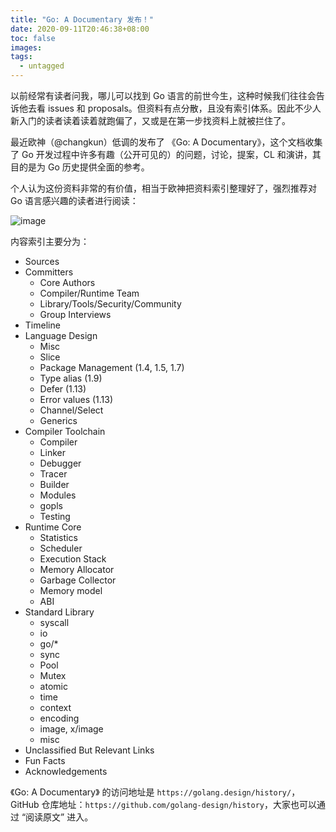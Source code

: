 ```yaml
---
title: "Go: A Documentary 发布！"
date: 2020-09-11T20:46:38+08:00
toc: false
images:
tags: 
  - untagged
---
```


以前经常有读者问我，哪儿可以找到 Go 语言的前世今生，这种时候我们往往会告诉他去看 issues 和 proposals。但资料有点分散，且没有索引体系。因此不少人新入门的读者读着读着就跑偏了，又或是在第一步找资料上就被拦住了。

最近欧神（@changkun）低调的发布了 《Go: A Documentary》，这个文档收集了 Go 开发过程中许多有趣（公开可见的）的问题，讨论，提案，CL 和演讲，其目的是为 Go 历史提供全面的参考。

个人认为这份资料非常的有价值，相当于欧神把资料索引整理好了，强烈推荐对 Go 语言感兴趣的读者进行阅读：

![image](https://image.eddycjy.com/0643ae29cdb8fb99d5a83bf67b443a9a.jpg)

内容索引主要分为：

- Sources
- Committers
    - Core Authors
    - Compiler/Runtime Team
    - Library/Tools/Security/Community
    - Group Interviews
- Timeline
- Language Design
    - Misc
    - Slice
    - Package Management (1.4, 1.5, 1.7)
    - Type alias (1.9)
    - Defer (1.13)
    - Error values (1.13)
    - Channel/Select
    - Generics
- Compiler Toolchain
    - Compiler
    - Linker
    - Debugger
    - Tracer
    - Builder
    - Modules
    - gopls
    - Testing
- Runtime Core
    - Statistics
    - Scheduler
    - Execution Stack
    - Memory Allocator
    - Garbage Collector
    - Memory model
    - ABI
- Standard Library
    - syscall
    - io
    - go/*
    - sync
    - Pool
    - Mutex
    - atomic
    - time
    - context
    - encoding
    - image, x/image
    - misc
- Unclassified But Relevant Links
- Fun Facts
- Acknowledgements

《Go: A Documentary》 的访问地址是 `https://golang.design/history/`，GitHub 仓库地址：`https://github.com/golang-design/history`，大家也可以通过 “阅读原文” 进入。
